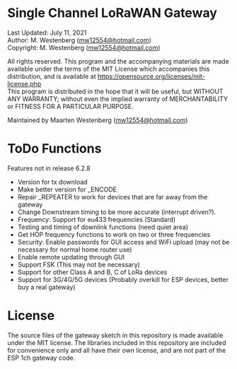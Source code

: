 # Single Channel LoRaWAN Gateway

Last Updated: July 11, 2021	  
Author: M. Westenberg (mw12554@hotmail.com)  
Copyright: M. Westenberg (mw12554@hotmail.com)  

All rights reserved. This program and the accompanying materials are made available under the terms 
of the MIT License which accompanies this distribution, and is available at
https://opensource.org/licenses/mit-license.php  
This program is distributed in the hope that it will be useful, but WITHOUT ANY WARRANTY; 
without even the implied warranty of MERCHANTABILITY or FITNESS FOR A PARTICULAR PURPOSE.

Maintained by Maarten Westenberg (mw12554@hotmail.com)



# ToDo Functions

Features not in release 6.2.8
- Version for tx download
- Make better version for _ENCODE
- Repair _REPEATER to work for devices that are far away from the gateway
- Change Downstream timing to be more accurate (interrupt driven?).
- Frequency: Support for eu433 frequencies (Standard)
- Testing and timing of downlink functions (need quiet area)
- Get HOP frequency functions to work on two or three frequencies
- Security: Enable passwords for GUI access and WiFi upload (may not be necessary for normal home router use)
- Enable remote updating through GUI
- Support FSK (This may not be necessary)
- Support for other Class A and B, C of LoRa devices
- Support for 3G/4G/5G devices (Probably overkill for ESP devices, better buy a real gateway)



# License

The source files of the gateway sketch in this repository is made available under the MIT
license. The libraries included in this repository are included for convenience only and 
all have their own license, and are not part of the ESP 1ch gateway code.
